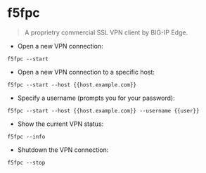 # f5fpc

> A proprietry commercial SSL VPN client by BIG-IP Edge.

- Open a new VPN connection:

`f5fpc --start`

- Open a new VPN connection to a specific host:

`f5fpc --start --host {{host.example.com}}`

- Specify a username (prompts you for your password):

`f5fpc --start --host {{host.example.com}} --username {{user}}`

- Show the current VPN status:

`f5fpc --info`

- Shutdown the VPN connection:

`f5fpc --stop`
